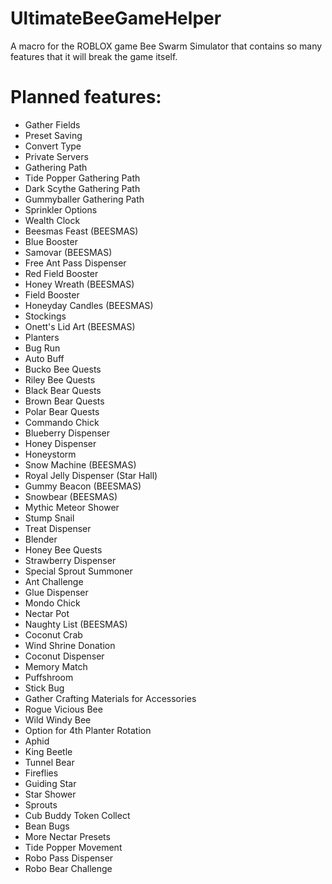 # UltimateBeeGameHelper
A macro for the ROBLOX game Bee Swarm Simulator that contains so many features that it will break the game itself.

# Planned features:
- Gather Fields
- Preset Saving
- Convert Type
- Private Servers
- Gathering Path
- Tide Popper Gathering Path
- Dark Scythe Gathering Path
- Gummyballer Gathering Path
- Sprinkler Options
- Wealth Clock
- Beesmas Feast (BEESMAS)
- Blue Booster
- Samovar (BEESMAS)
- Free Ant Pass Dispenser
- Red Field Booster
- Honey Wreath (BEESMAS)
- Field Booster
- Honeyday Candles (BEESMAS)
- Stockings
- Onett's Lid Art (BEESMAS)
- Planters
- Bug Run
- Auto Buff
- Bucko Bee Quests
- Riley Bee Quests
- Black Bear Quests
- Brown Bear Quests
- Polar Bear Quests
- Commando Chick
- Blueberry Dispenser
- Honey Dispenser
- Honeystorm
- Snow Machine (BEESMAS)
- Royal Jelly Dispenser (Star Hall)
- Gummy Beacon (BEESMAS)
- Snowbear (BEESMAS)
- Mythic Meteor Shower
- Stump Snail
- Treat Dispenser
- Blender	
- Honey Bee Quests
- Strawberry Dispenser
- Special Sprout Summoner
- Ant Challenge
- Glue Dispenser
- Mondo Chick
- Nectar Pot
- Naughty List (BEESMAS)
- Coconut Crab
- Wind Shrine Donation
- Coconut Dispenser
- Memory Match
- Puffshroom
- Stick Bug
- Gather Crafting Materials for Accessories
- Rogue Vicious Bee
- Wild Windy Bee
- Option for 4th Planter Rotation
- Aphid
- King Beetle
- Tunnel Bear
- Fireflies
- Guiding Star
- Star Shower
- Sprouts
- Cub Buddy Token Collect
- Bean Bugs
- More Nectar Presets
- Tide Popper Movement
- Robo Pass Dispenser
- Robo Bear Challenge
